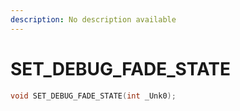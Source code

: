 ```yaml
---
description: No description available 
---
```


# SET_DEBUG_FADE_STATE

```cpp
void SET_DEBUG_FADE_STATE(int _Unk0);
```